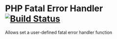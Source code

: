 # PHP Fatal Error Handler [![Build Status](https://travis-ci.org/buglloc/php-fatal-handler.svg?branch=master)](https://travis-ci.org/buglloc/php-fatal-handler)
Allows set a user-defined fatal error handler function
